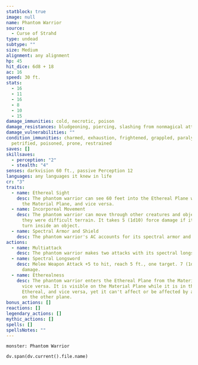 ```yaml
---
statblock: true
image: null
name: Phantom Warrior
source:
  - Curse of Strahd
type: undead
subtype: ""
size: Medium
alignment: any alignment
hp: 45
hit_dice: 6d8 + 18
ac: 16
speed: 30 ft.
stats:
  - 16
  - 11
  - 16
  - 8
  - 10
  - 15
damage_immunities: cold, necrotic, poison
damage_resistances: bludgeoning, piercing, slashing from nonmagical attacks
damage_vulnerabilities: ""
condition_immunities: charmed, exhaustion, frightened, grappled, paralyzed,
  petrified, poisoned, prone, restrained
saves: []
skillsaves:
  - perception: "2"
  - stealth: "4"
senses: darkvision 60 ft., passive Perception 12
languages: any languages it knew in life
cr: "3"
traits:
  - name: Ethereal Sight
    desc: The phantom warrior can see 60 feet into the Ethereal Plane when it is on
      the Material Plane, and vice versa.
  - name: Incorporeal Movement
    desc: The phantom warrior can move through other creatures and objects as if
      they were difficult terrain. It takes 5 (1d10) force damage if it ends its
      turn inside an object.
  - name: Spectral Armor and Shield
    desc: The phantom warrior's AC accounts for its spectral armor and shield.
actions:
  - name: Multiattack
    desc: The phantom warrior makes two attacks with its spectral longsword.
  - name: Spectral Longsword
    desc: Melee Weapon Attack +5 to hit, reach 5 ft., one target. 7 (1d8 + 3) force
      damage.
  - name: Etherealness
    desc: The phantom warrior enters the Ethereal Plane from the Material Plane, or
      vice versa. It is visible on the Material Plane while it is in the Border
      Ethereal, and vice versa, yet it can't affect or be affected by anything
      on the other plane.
bonus_actions: []
reactions: []
legendary_actions: []
mythic_actions: []
spells: []
spellsNotes: ""
---
```


```statblock
monster: Phantom Warrior
```

```dataviewjs
dv.span(dv.current().file.name)
```